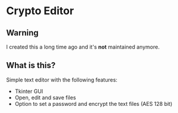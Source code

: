Crypto Editor
=============

Warning
-------
I created this a long time ago and it's **not** maintained anymore.

What is this?
-------------
Simple text editor with the following features:  
* Tkinter GUI
* Open, edit and save files
* Option to set a password and encrypt the text files (AES 128 bit)
